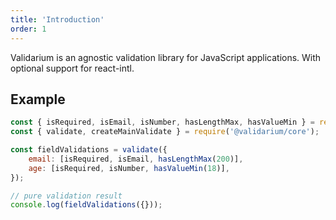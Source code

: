 ```yaml
---
title: 'Introduction'
order: 1
---
```


Validarium is an agnostic validation library for JavaScript applications. With optional support for react-intl.

## Example

```js
const { isRequired, isEmail, isNumber, hasLengthMax, hasValueMin } = require('@validarium/intl');
const { validate, createMainValidate } = require('@validarium/core');

const fieldValidations = validate({
	email: [isRequired, isEmail, hasLengthMax(200)],
	age: [isRequired, isNumber, hasValueMin(18)],
});

// pure validation result
console.log(fieldValidations({}));
```

